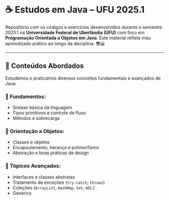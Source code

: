 # ☕ Estudos em Java – UFU 2025.1

Repositório com os códigos e exercícios desenvolvidos durante o semestre 2025.1 na **Universidade Federal de Uberlândia (UFU)** com foco em **Programação Orientada a Objetos em Java**. Este material reflete meu aprendizado prático ao longo da disciplina. 📚💻

---

## 📘 Conteúdos Abordados

Estudamos e praticamos diversos conceitos fundamentais e avançados de Java:

### 🔹 Fundamentos:
- Sintaxe básica da linguagem
- Tipos primitivos e controle de fluxo
- Métodos e sobrecarga

### 🔸 Orientação a Objetos:
- Classes e objetos
- Encapsulamento, herança e polimorfismo
- Abstração e boas práticas de design

### 🧩 Tópicos Avançados:
- Interfaces e classes abstratas
- Tratamento de exceções (`try-catch`, `throws`)
- Coleções (`ArrayList`, `HashMap`, `Set`, etc.)
- Generics


